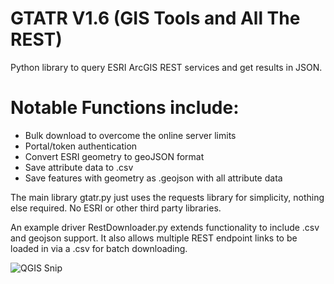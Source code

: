 # GTATR V1.6 (GIS Tools and All The REST)
Python library to query ESRI ArcGIS REST services and get results in JSON.

# Notable Functions include:

+ Bulk download to overcome the online server limits 
+ Portal/token authentication
+ Convert ESRI geometry to geoJSON format
+ Save attribute data to .csv
+ Save features with geometry as .geojson with all attribute data	

The main library gtatr.py just uses the requests library for simplicity, nothing else required. No ESRI or other third party libraries.

An example driver RestDownloader.py extends functionality to include .csv and geojson support. It also allows multiple REST endpoint links to be loaded in via a .csv for batch downloading.

![QGIS Snip](https://github.com/pathutto/images/blob/master/QGIS_Snip1.PNG?raw=true)
